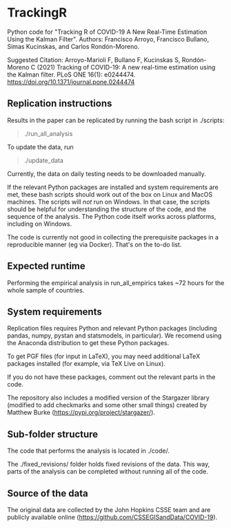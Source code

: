 # TrackingR
Python code for "Tracking R of COVID-19 A New Real-Time Estimation Using the Kalman Filter".
Authors: Francisco Arroyo, Francisco Bullano, Simas Kucinskas, and Carlos Rondón-Moreno.

Suggested Citation: Arroyo-Marioli F, Bullano F, Kucinskas S, Rondón-Moreno C (2021) Tracking of COVID-19: A new real-time estimation using the Kalman filter. PLoS ONE 16(1): e0244474. https://doi.org/10.1371/journal.pone.0244474

## Replication instructions

Results in the paper can be replicated by running the bash script in ./scripts:

> ./run_all_analysis

To update the data, run

> ./update_data

Currently, the data on daily testing needs to be downloaded
manually.

If the relevant Python packages are installed and system requirements are met, these bash scripts should work out of the box
on Linux and MacOS machines. The scripts will *not* run on Windows. In that case, the scripts should be helpful for understanding the structure of the code, and the
sequence of the analysis. The Python code itself works across platforms, including on Windows.

The code is currently not good in collecting the prerequisite packages in a reproducible manner (eg via Docker). That's on the to-do list.

## Expected runtime

Performing the empirical analysis in run_all_empirics takes ~72 hours for the whole sample of countries. 

## System requirements

Replication files requires Python and relevant Python packages (including pandas, numpy, pystan and statsmodels, in particular). We recomend using the Anaconda distribution to get these Python packages.

To get PGF files (for input in LaTeX), you may need additional LaTeX packages installed (for example, via TeX Live on Linux).

If you do not have these packages, comment out the relevant parts in the code.

The repository also includes a modified version of the Stargazer library (modified to add checkmarks and some other small things) 
created by Matthew Burke (https://pypi.org/project/stargazer/).

## Sub-folder structure

The code that performs the analysis is located in ./code/.

The ./fixed_revisions/ folder holds fixed revisions of the data. This way, parts of the analysis can be completed without running all of the code.

## Source of the data

The original data are collected by the John Hopkins CSSE team and are publicly available online (https://github.com/CSSEGISandData/COVID-19).

